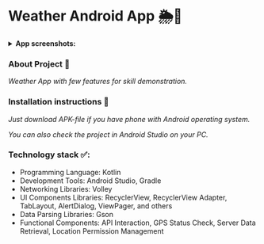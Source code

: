 # Weather Android App 🌦📱

<details><summary><b>App screenshots:</b></summary>
  <img src="https://github.com/Ib1za94/weatherapp/assets/132717217/ca77b767-4bf7-4612-bfa8-994b5a4a9e12">
  <img src="https://github.com/Ib1za94/weatherapp/assets/132717217/98621a1f-f453-4b83-b1e7-6c003868f5ab"></details>

### About Project 🔎
<em>Weather App with few features for skill demonstration.</em>

### Installation instructions 📀
<em>Just download APK-file if you have phone with Android operating system.</em>
<p><em>You can also check the project in Android Studio on your PC.</em></p>

### Technology stack ✅:

<ul>
  <li>Programming Language: Kotlin</li>
  <li>Development Tools: Android Studio, Gradle</li>
  <li>Networking Libraries: Volley</li>
  <li>UI Components Libraries: RecyclerView, RecyclerView Adapter, TabLayout, AlertDialog, ViewPager, and others</li>
  <li>Data Parsing Libraries: Gson</li>
  <li>Functional Components: API Interaction, GPS Status Check, Server Data Retrieval, Location Permission Management</li>
</ul>
